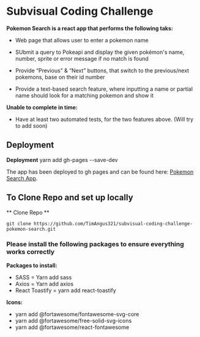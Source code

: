 # Subvisual Coding Challenge


**Pokemon Search is a react app that performs the following taks:**

- Web page that allows user to enter a pokemon name

- SUbmit a query to Pokeapi and display the given pokémon's name, number, sprite or error message if no match is found

- Provide “Previous” & “Next” buttons, that switch to the previous/next pokemons, base on their id number

- Provide a text-based search feature, where inputting a name or partial name should look for a matching pokemon and show it

**Unable to complete in time:**

- Have at least two automated tests, for the two features above. (Will try to add soon)

## Deployment

**Deployment**
yarn add gh-pages --save-dev

The app has been deployed to gh pages and can be found here: [Pokemon Search App](https://timangus321.github.io/subvisual-coding-challenge-pokemon-search/).

## To Clone Repo and set up locally

** Clone Repo **

```
git clone https://github.com/TimAngus321/subvisual-coding-challenge-pokemon-search.git
```

### Please install the following packages to ensure everything works correctly

**Packages to install:**
- SASS = Yarn add sass
- Axios = Yarn add axios
- React Toastify = yarn add react-toastify

**Icons:**
- yarn add @fortawesome/fontawesome-svg-core
- yarn add @fortawesome/free-solid-svg-icons
- yarn add @fortawesome/react-fontawesome

